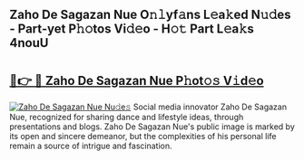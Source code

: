 ## Zaho De Sagazan Nue O𝚗𝚕yf𝚊ns L𝚎a𝚔ed N𝚞𝚍es - Part-yet P𝚑𝚘tos Vi𝚍𝚎o - H𝚘𝚝 Part L𝚎a𝚔s 4nouU

# <h2><a href="http://kf6rqi.oniu.top/?m=Zaho+De+Sagazan+Nue">🔗👉 🔴 Zaho De Sagazan Nue P𝚑ot𝚘𝚜 V𝚒d𝚎o</a></h2>

[![Zaho De Sagazan Nue Nu𝚍e𝚜](https://i.imgur.com/0qMVB7G.gif)](http://kf6rqi.oniu.top/?m=Zaho+De+Sagazan+Nue)
Social media innovator Zaho De Sagazan Nue, recognized for sharing dance and lifestyle ideas, through presentations and blogs. Zaho De Sagazan Nue's public image is marked by its open and sincere demeanor, but the complexities of his personal life remain a source of intrigue and fascination.  
